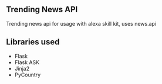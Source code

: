 ## Trending News API 
Trending news api for usage with alexa skill kit, uses news.api

## Libraries used
- Flask
- Flask ASK
- Jinja2
- PyCountry